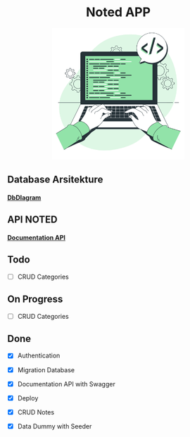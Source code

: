 <h1 align="center">Noted APP</h1>

<p align="center"><a href="#" target="_blank"><img src="https://github.com/iqbaludinm/notes-app/blob/master/thumbnail.png" width="300"></a></p>

##  Database Arsitekture

<h4> <a href="https://dbdiagram.io/d/62ea94c0f31da965e873546a" target="_blank"> DbDIagram</a> </h4>

##  API NOTED

<h4> <a href="https://notedapp-api.herokuapp.com/api/documentation" target="_blank"> Documentation API</a> </h4>

##  Todo
- [ ] CRUD Categories

## On Progress
- [ ] CRUD Categories

## Done
- [x] Authentication 
- [x] Migration Database 
- [x] Documentation API with Swagger 
- [x] Deploy
- [x] CRUD Notes 
- [x] Data Dummy with Seeder

